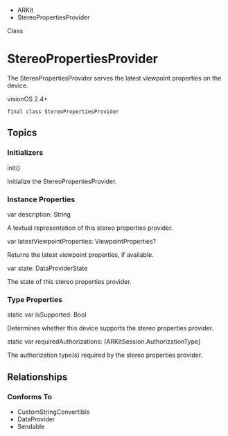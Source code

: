 

- ARKit
-  StereoPropertiesProvider 

Class

# StereoPropertiesProvider

The StereoPropertiesProvider serves the latest viewpoint properties on the device.

visionOS 2.4+

``` source
final class StereoPropertiesProvider
```

## Topics

### Initializers

init()

Initialize the StereoPropertiesProvider.

### Instance Properties

var description: String

A textual representation of this stereo properties provider.

var latestViewpointProperties: ViewpointProperties?

Returns the latest viewpoint properties, if available.

var state: DataProviderState

The state of this stereo properties provider.

### Type Properties

static var isSupported: Bool

Determines whether this device supports the stereo properties provider.

static var requiredAuthorizations: [ARKitSession.AuthorizationType]

The authorization type(s) required by the stereo properties provider.

## Relationships

### Conforms To

- CustomStringConvertible
- DataProvider
- Sendable

